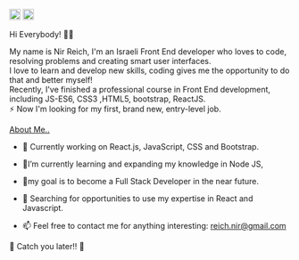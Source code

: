 [<img src="https://camo.githubusercontent.com/b65faae8871ebbdb99790f2644ea7f3c89800b0c/68747470733a2f2f63646e2e6a7364656c6976722e6e65742f6e706d2f73696d706c652d69636f6e734076332f69636f6e732f6c696e6b6564696e2e737667" height="20px" width="20px"/>](http://www.linkedin.com/in/nir-reich)
[<img src=https://camo.githubusercontent.com/cf4f8d2d15be36d8d350ce33929ef131091abc78/68747470733a2f2f63646e2e6a7364656c6976722e6e65742f6e706d2f73696d706c652d69636f6e734076332f69636f6e732f66616365626f6f6b2e737667 height="20px" width="20px"/>](http://https://www.facebook.com/nir.reich)


Hi Everybody! 👋🏼

My name is Nir Reich, I'm an Israeli  Front End developer who loves to code, resolving problems and creating smart user interfaces.
</br>
I love to learn and develop new skills, coding gives me the opportunity to do that and better myself!
</br>
Recently, I've finished a professional course in Front End development, including JS-ES6, CSS3 ,HTML5, bootstrap, ReactJS.
</br>
⚡ Now I'm looking for my first, brand new, entry-level job.

<ins>About Me..</ins>

* 🔭 Currently working on React.js, JavaScript, CSS and Bootstrap.

* 🌱I’m currently learning and expanding my knowledge in Node JS,

* 🌱my goal is to become a Full Stack Developer in the near future.

* 🤔 Searching for opportunities to use my expertise in React and Javascript.

* 📫 Feel free to contact me for anything interesting: [reich.nir@gmail.com](mailto:reich.nir@gmail.com)


🖖 Catch you later!! 🖖

